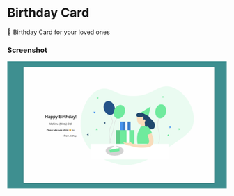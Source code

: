 # Birthday Card

🎉 Birthday Card for your loved ones

### Screenshot

![Card Screenshot](./assets/HappyBirthdayScreenshot.png)
